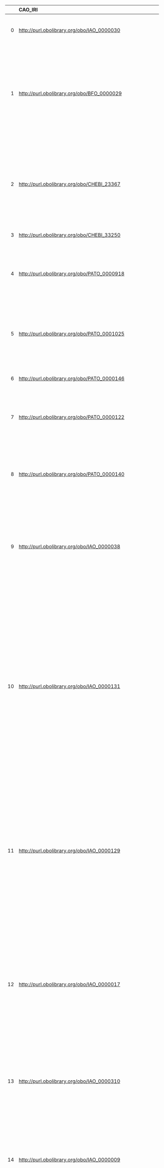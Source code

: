|    | CAO_IRI                                                            | CAO_DESC                                                                                                                       | OBI_IRI                                     | OBI_DESC                                                                                         | OBI_DEF                                                                                                                                                                                                                                                                                                                                                                                                                                                                                                                                                                       |
|---:|:-------------------------------------------------------------------|:-------------------------------------------------------------------------------------------------------------------------------|:--------------------------------------------|:-------------------------------------------------------------------------------------------------|:------------------------------------------------------------------------------------------------------------------------------------------------------------------------------------------------------------------------------------------------------------------------------------------------------------------------------------------------------------------------------------------------------------------------------------------------------------------------------------------------------------------------------------------------------------------------------|
|  0 | http://purl.obolibrary.org/obo/IAO_0000030                         | {'iri': 'http://purl.obolibrary.org/obo/IAO_0000030'}                                                                          | http://purl.obolibrary.org/obo/IAO_0000030  | {'iri': 'http://purl.obolibrary.org/obo/IAO_0000030'}                                            | ['A generically dependent continuant that is about some thing. [IAO]']                                                                                                                                                                                                                                                                                                                                                                                                                                                                                                        |
|  1 | http://purl.obolibrary.org/obo/BFO_0000029                         | {'iri': 'http://purl.obolibrary.org/obo/BFO_0000029'}                                                                          | http://purl.obolibrary.org/obo/BFO_0000029  | {'iri': 'http://purl.obolibrary.org/obo/BFO_0000029'}                                            | ['B is a site means: b is a three-dimensional immaterial entity that is (partially or wholly) bounded by a material entity or it is a three-dimensional immaterial part thereof. [BFO]']                                                                                                                                                                                                                                                                                                                                                                                      |
|  2 | http://purl.obolibrary.org/obo/CHEBI_23367                         | {'iri': 'http://purl.obolibrary.org/obo/CHEBI_23367'}                                                                          | http://purl.obolibrary.org/obo/CHEBI_23367  | {'iri': 'http://purl.obolibrary.org/obo/CHEBI_23367'}                                            | ['Any constitutionally or isotopically distinct atom, molecule, ion, ion pair, radical, radical ion, complex, conformer etc., identifiable as a separately distinguishable entity. [IUPAC]']                                                                                                                                                                                                                                                                                                                                                                                  |
|  3 | http://purl.obolibrary.org/obo/CHEBI_33250                         | {'iri': 'http://purl.obolibrary.org/obo/CHEBI_33250'}                                                                          | http://purl.obolibrary.org/obo/CHEBI_33250  | {'iri': 'http://purl.obolibrary.org/obo/CHEBI_33250'}                                            | []                                                                                                                                                                                                                                                                                                                                                                                                                                                                                                                                                                            |
|  4 | http://purl.obolibrary.org/obo/PATO_0000918                        | {'iri': 'http://purl.obolibrary.org/obo/PATO_0000918'}                                                                         | http://purl.obolibrary.org/obo/PATO_0000918 | {'iri': 'http://purl.obolibrary.org/obo/PATO_0000918'}                                           | ["A 3-D extent quality inhering in a bearer by virtue of the bearer's amount of 3-dimensional space it occupies."]                                                                                                                                                                                                                                                                                                                                                                                                                                                            |
|  5 | http://purl.obolibrary.org/obo/PATO_0001025                        | {'iri': 'http://purl.obolibrary.org/obo/PATO_0001025'}                                                                         | http://purl.obolibrary.org/obo/PATO_0001025 | {'iri': 'http://purl.obolibrary.org/obo/PATO_0001025'}                                           | ["A physical quality that inheres in a bearer by virtue of the bearer's amount of force per unit area it exerts."]                                                                                                                                                                                                                                                                                                                                                                                                                                                            |
|  6 | http://purl.obolibrary.org/obo/PATO_0000146                        | {'iri': 'http://purl.obolibrary.org/obo/PATO_0000146'}                                                                         | http://purl.obolibrary.org/obo/PATO_0000146 | {'iri': 'http://purl.obolibrary.org/obo/PATO_0000146'}                                           | ['A physical quality of the thermal energy of a system. [PATO]']                                                                                                                                                                                                                                                                                                                                                                                                                                                                                                              |
|  7 | http://purl.obolibrary.org/obo/PATO_0000122                        | {'iri': 'http://purl.obolibrary.org/obo/PATO_0000122'}                                                                         | http://purl.obolibrary.org/obo/PATO_0000122 | {'iri': 'http://purl.obolibrary.org/obo/PATO_0000122'}                                           | ['A 1-D extent quality which is equal to the distance between two points. [PATO]']                                                                                                                                                                                                                                                                                                                                                                                                                                                                                            |
|  8 | http://purl.obolibrary.org/obo/PATO_0000140                        | {'iri': 'http://purl.obolibrary.org/obo/PATO_0000140'}                                                                         | http://purl.obolibrary.org/obo/PATO_0000140 | {'iri': 'http://purl.obolibrary.org/obo/PATO_0000140'}                                           | ["Position is a  spatial quality inhering in a bearer by virtue of the bearer's spatial location relative to other objects in the vicinity. [PATO]"]                                                                                                                                                                                                                                                                                                                                                                                                                          |
|  9 | http://purl.obolibrary.org/obo/IAO_0000038                         | {'iri': 'http://purl.obolibrary.org/obo/IAO_0000038'}                                                                          | http://purl.obolibrary.org/obo/IAO_0000038  | {'iri': 'http://purl.obolibrary.org/obo/IAO_0000038'}                                            | ['A diagram that presents one or more tuples of information by mapping those tuples in to a two dimensional space in a non arbitrary way. [IAO]']                                                                                                                                                                                                                                                                                                                                                                                                                             |
| 10 | http://purl.obolibrary.org/obo/IAO_0000131                         | {'iri': 'http://purl.obolibrary.org/obo/IAO_0000131'}                                                                          | http://purl.obolibrary.org/obo/IAO_0000131  | {'iri': 'http://purl.obolibrary.org/obo/IAO_0000131'}                                            | ['A serial number is an information content entity which is a unique sequence of characters borne by part of manufactured product or its packaging that is assigned to each individual in some class of products, and so can serve as a way to identify an individual product within the class. Serial numbers can be encoded in a variety of other information objects, such as bar codes, numerals, or patterns of dots. [IAO]']                                                                                                                                            |
| 11 | http://purl.obolibrary.org/obo/IAO_0000129                         | {'iri': 'http://purl.obolibrary.org/obo/IAO_0000129'}                                                                          | http://purl.obolibrary.org/obo/IAO_0000129  | {'iri': 'http://purl.obolibrary.org/obo/IAO_0000129'}                                            | ['A version number is an information content entity which is a sequence of characters borne by part of each of a class of manufactured products or its packaging and indicates its order within a set of other products having the same name. [IAO]']                                                                                                                                                                                                                                                                                                                         |
| 12 | http://purl.obolibrary.org/obo/IAO_0000017                         | {'iri': 'http://purl.obolibrary.org/obo/IAO_0000017'}                                                                          | http://purl.obolibrary.org/obo/IAO_0000017  | {'iri': 'http://purl.obolibrary.org/obo/IAO_0000017'}                                            | ['A model number is an information content entity specifically borne by catalogs, design specifications, advertising materials, inventory systems and similar that is about manufactured objects of the same class. The model number is an alternative term for the class. [IAO]']                                                                                                                                                                                                                                                                                            |
| 13 | http://purl.obolibrary.org/obo/IAO_0000310                         | {'iri': 'http://purl.obolibrary.org/obo/IAO_0000310'}                                                                          | http://purl.obolibrary.org/obo/IAO_0000310  | {'iri': 'http://purl.obolibrary.org/obo/IAO_0000310'}                                            | ['A collection of information content entities intended to be understood together as a whole [IAO]']                                                                                                                                                                                                                                                                                                                                                                                                                                                                          |
| 14 | http://purl.obolibrary.org/obo/IAO_0000009                         | {'iri': 'http://purl.obolibrary.org/obo/IAO_0000009'}                                                                          | http://purl.obolibrary.org/obo/IAO_0000009  | {'iri': 'http://purl.obolibrary.org/obo/IAO_0000009'}                                            | ['A label is a symbol that is part of some other datum and is used to either partially define  the denotation of that datum or to provide a means for identifying the datum as a member of the set of data with the same label [IAO]']                                                                                                                                                                                                                                                                                                                                        |
| 15 | http://purl.obolibrary.org/obo/OBI_0000086                         | {'iri': 'http://purl.obolibrary.org/obo/OBI_0000086'}                                                                          | http://purl.obolibrary.org/obo/OBI_0000086  | {'iri': 'http://purl.obolibrary.org/obo/OBI_0000086'}                                            | ['A role inhering in a biological or chemical entity that is intended to be applied in a scientific technique to participate (or have molecular components that participate) in a chemical reaction that facilitates the generation of data about some entity distinct from the bearer, or the generation of some specified material output distinct from the bearer. [OBI]']                                                                                                                                                                                                 |
| 16 | http://purl.obolibrary.org/obo/BFO_0000141                         | {'iri': 'http://purl.obolibrary.org/obo/BFO_0000141'}                                                                          | http://purl.obolibrary.org/obo/BFO_0000141  | {'iri': 'http://purl.obolibrary.org/obo/BFO_0000141'}                                            | []                                                                                                                                                                                                                                                                                                                                                                                                                                                                                                                                                                            |
| 17 | http://purl.obolibrary.org/obo/IAO_0000005                         | {'iri': 'http://purl.obolibrary.org/obo/IAO_0000005'}                                                                          | http://purl.obolibrary.org/obo/IAO_0000005  | {'iri': 'http://purl.obolibrary.org/obo/IAO_0000005'}                                            | ['A directive information entity that describes an intended process endpoint. When part of a plan specification the concretization is realized in a planned process in which the bearer tries to effect the world so that the process endpoint is achieved. [IAO]']                                                                                                                                                                                                                                                                                                           |
| 18 | http://purl.obolibrary.org/obo/IAO_0000309                         | {'iri': 'http://purl.obolibrary.org/obo/IAO_0000309'}                                                                          | http://purl.obolibrary.org/obo/IAO_0000309  | {'iri': 'http://purl.obolibrary.org/obo/IAO_0000309'}                                            | ['A figure that expresses one or more propositions. [IAO]']                                                                                                                                                                                                                                                                                                                                                                                                                                                                                                                   |
| 19 | http://purl.obolibrary.org/obo/IAO_0000308                         | {'iri': 'http://purl.obolibrary.org/obo/IAO_0000308'}                                                                          | http://purl.obolibrary.org/obo/IAO_0000308  | {'iri': 'http://purl.obolibrary.org/obo/IAO_0000308'}                                            | ['An information content entity consisting of a two dimensional arrangement of information content entities such that the arrangement itself is about something. [IAO]']                                                                                                                                                                                                                                                                                                                                                                                                      |
| 20 | http://purl.obolibrary.org/obo/IAO_0000300                         | {'iri': 'http://purl.obolibrary.org/obo/IAO_0000300'}                                                                          | http://purl.obolibrary.org/obo/IAO_0000300  | {'iri': 'http://purl.obolibrary.org/obo/IAO_0000300'}                                            | ['A textual entity is a part of a manifestation (FRBR sense), a generically dependent continuant whose concretizations are patterns of glyphs intended to be interpreted as words, formulas, etc.']                                                                                                                                                                                                                                                                                                                                                                           |
| 21 | http://purl.obolibrary.org/obo/OBI_0000835                         | {'iri': 'http://purl.obolibrary.org/obo/OBI_0000835'}                                                                          | http://purl.obolibrary.org/obo/OBI_0000835  | {'iri': 'http://purl.obolibrary.org/obo/OBI_0000835'}                                            | ['A manufacturer is an organizational entity that has a manufacturer role. [Allotrope]']                                                                                                                                                                                                                                                                                                                                                                                                                                                                                      |
| 22 | http://purl.obolibrary.org/obo/PATO_0000011                        | {'iri': 'http://purl.obolibrary.org/obo/PATO_0000011'}                                                                         | http://purl.obolibrary.org/obo/PATO_0000011 | {'iri': 'http://purl.obolibrary.org/obo/PATO_0000011'}                                           | []                                                                                                                                                                                                                                                                                                                                                                                                                                                                                                                                                                            |
| 23 | http://purl.obolibrary.org/obo/IAO_0000003                         | {'iri': 'http://purl.obolibrary.org/obo/IAO_0000003'}                                                                          | http://purl.obolibrary.org/obo/IAO_0000003  | {'iri': 'http://purl.obolibrary.org/obo/IAO_0000003'}                                            | []                                                                                                                                                                                                                                                                                                                                                                                                                                                                                                                                                                            |
| 24 | http://purl.obolibrary.org/obo/IAO_0000027                         | {'iri': 'http://purl.obolibrary.org/obo/IAO_0000027'}                                                                          | http://purl.obolibrary.org/obo/IAO_0000027  | {'iri': 'http://purl.obolibrary.org/obo/IAO_0000027'}                                            | []                                                                                                                                                                                                                                                                                                                                                                                                                                                                                                                                                                            |
| 25 | http://purl.obolibrary.org/obo/IAO_0000033                         | {'iri': 'http://purl.obolibrary.org/obo/IAO_0000033'}                                                                          | http://purl.obolibrary.org/obo/IAO_0000033  | {'iri': 'http://purl.obolibrary.org/obo/IAO_0000033'}                                            | []                                                                                                                                                                                                                                                                                                                                                                                                                                                                                                                                                                            |
| 26 | http://purl.obolibrary.org/obo/IAO_0000104                         | {'iri': 'http://purl.obolibrary.org/obo/IAO_0000104'}                                                                          | http://purl.obolibrary.org/obo/IAO_0000104  | {'iri': 'http://purl.obolibrary.org/obo/IAO_0000104'}                                            | []                                                                                                                                                                                                                                                                                                                                                                                                                                                                                                                                                                            |
| 27 | http://purl.obolibrary.org/obo/IAO_0000109                         | {'iri': 'http://purl.obolibrary.org/obo/IAO_0000109'}                                                                          | http://purl.obolibrary.org/obo/IAO_0000109  | {'iri': 'http://purl.obolibrary.org/obo/IAO_0000109'}                                            | []                                                                                                                                                                                                                                                                                                                                                                                                                                                                                                                                                                            |
| 28 | http://purl.obolibrary.org/obo/IAO_0000140                         | {'iri': 'http://purl.obolibrary.org/obo/IAO_0000140'}                                                                          | http://purl.obolibrary.org/obo/IAO_0000140  | {'iri': 'http://purl.obolibrary.org/obo/IAO_0000140'}                                            | []                                                                                                                                                                                                                                                                                                                                                                                                                                                                                                                                                                            |
| 29 | http://purl.obolibrary.org/obo/IAO_0000184                         | {'iri': 'http://purl.obolibrary.org/obo/IAO_0000184'}                                                                          | http://purl.obolibrary.org/obo/IAO_0000184  | {'iri': 'http://purl.obolibrary.org/obo/IAO_0000184'}                                            | []                                                                                                                                                                                                                                                                                                                                                                                                                                                                                                                                                                            |
| 30 | http://purl.obolibrary.org/obo/OBI_0500000                         | {'iri': 'http://purl.obolibrary.org/obo/OBI_0500000'}                                                                          | http://purl.obolibrary.org/obo/OBI_0500000  | {'iri': 'http://purl.obolibrary.org/obo/OBI_0500000'}                                            | []                                                                                                                                                                                                                                                                                                                                                                                                                                                                                                                                                                            |
| 31 | http://purl.obolibrary.org/obo/OBI_0000272                         | {'iri': 'http://purl.obolibrary.org/obo/OBI_0000272'}                                                                          | http://purl.obolibrary.org/obo/OBI_0000272  | {'iri': 'http://purl.obolibrary.org/obo/OBI_0000272'}                                            | []                                                                                                                                                                                                                                                                                                                                                                                                                                                                                                                                                                            |
| 32 | http://purl.obolibrary.org/obo/IAO_0000594                         | {'iri': 'http://purl.obolibrary.org/obo/IAO_0000594'}                                                                          | http://purl.obolibrary.org/obo/IAO_0000594  | {'iri': 'http://purl.obolibrary.org/obo/IAO_0000594'}                                            | []                                                                                                                                                                                                                                                                                                                                                                                                                                                                                                                                                                            |
| 33 | http://purl.obolibrary.org/obo/OBI_0302911                         | {'iri': 'http://purl.obolibrary.org/obo/OBI_0302911'}                                                                          | http://purl.obolibrary.org/obo/OBI_0302911  | {'iri': 'http://purl.obolibrary.org/obo/OBI_0302911'}                                            | []                                                                                                                                                                                                                                                                                                                                                                                                                                                                                                                                                                            |
| 34 | http://purl.obolibrary.org/obo/OBI_0000818                         | {'iri': 'http://purl.obolibrary.org/obo/OBI_0000818'}                                                                          | http://purl.obolibrary.org/obo/OBI_0000818  | {'iri': 'http://purl.obolibrary.org/obo/OBI_0000818'}                                            | []                                                                                                                                                                                                                                                                                                                                                                                                                                                                                                                                                                            |
| 35 | http://purl.obolibrary.org/obo/CHEBI_33839                         | {'iri': 'http://purl.obolibrary.org/obo/CHEBI_33839'}                                                                          | http://purl.obolibrary.org/obo/CHEBI_33839  | {'iri': 'http://purl.obolibrary.org/obo/CHEBI_33839'}                                            | []                                                                                                                                                                                                                                                                                                                                                                                                                                                                                                                                                                            |
| 36 | http://purl.obolibrary.org/obo/OBI_0302733                         | {'iri': 'http://purl.obolibrary.org/obo/OBI_0302733'}                                                                          | http://purl.obolibrary.org/obo/OBI_0302733  | {'iri': 'http://purl.obolibrary.org/obo/OBI_0302733'}                                            | []                                                                                                                                                                                                                                                                                                                                                                                                                                                                                                                                                                            |
| 37 | http://purl.obolibrary.org/obo/GAZ_00000448                        | {'iri': 'http://purl.obolibrary.org/obo/GAZ_00000448'}                                                                         | http://purl.obolibrary.org/obo/GAZ_00000448 | {'iri': 'http://purl.obolibrary.org/obo/GAZ_00000448'}                                           | []                                                                                                                                                                                                                                                                                                                                                                                                                                                                                                                                                                            |
| 38 | http://purl.obolibrary.org/obo/OBI_0000040                         | {'iri': 'http://purl.obolibrary.org/obo/OBI_0000040'}                                                                          | http://purl.obolibrary.org/obo/OBI_0000040  | {'iri': 'http://purl.obolibrary.org/obo/OBI_0000040'}                                            | []                                                                                                                                                                                                                                                                                                                                                                                                                                                                                                                                                                            |
| 39 | http://purl.obolibrary.org/obo/OBI_0000208                         | {'iri': 'http://purl.obolibrary.org/obo/OBI_0000208'}                                                                          | http://purl.obolibrary.org/obo/OBI_0000208  | {'iri': 'http://purl.obolibrary.org/obo/OBI_0000208'}                                            | []                                                                                                                                                                                                                                                                                                                                                                                                                                                                                                                                                                            |
| 40 | http://purl.obolibrary.org/obo/OBI_0000437                         | {'iri': 'http://purl.obolibrary.org/obo/OBI_0000437'}                                                                          | http://purl.obolibrary.org/obo/OBI_0000437  | {'iri': 'http://purl.obolibrary.org/obo/OBI_0000437'}                                            | []                                                                                                                                                                                                                                                                                                                                                                                                                                                                                                                                                                            |
| 41 | http://purl.obolibrary.org/obo/OBI_0000441                         | {'iri': 'http://purl.obolibrary.org/obo/OBI_0000441'}                                                                          | http://purl.obolibrary.org/obo/OBI_0000441  | {'iri': 'http://purl.obolibrary.org/obo/OBI_0000441'}                                            | []                                                                                                                                                                                                                                                                                                                                                                                                                                                                                                                                                                            |
| 42 | http://purl.obolibrary.org/obo/OBI_0000659                         | {'iri': 'http://purl.obolibrary.org/obo/OBI_0000659'}                                                                          | http://purl.obolibrary.org/obo/OBI_0000659  | {'iri': 'http://purl.obolibrary.org/obo/OBI_0000659'}                                            | []                                                                                                                                                                                                                                                                                                                                                                                                                                                                                                                                                                            |
| 43 | http://purl.obolibrary.org/obo/OBI_0000679                         | {'iri': 'http://purl.obolibrary.org/obo/OBI_0000679'}                                                                          | http://purl.obolibrary.org/obo/OBI_0000679  | {'iri': 'http://purl.obolibrary.org/obo/OBI_0000679'}                                            | []                                                                                                                                                                                                                                                                                                                                                                                                                                                                                                                                                                            |
| 44 | http://purl.obolibrary.org/obo/OBI_0000739                         | {'iri': 'http://purl.obolibrary.org/obo/OBI_0000739'}                                                                          | http://purl.obolibrary.org/obo/OBI_0000739  | {'iri': 'http://purl.obolibrary.org/obo/OBI_0000739'}                                            | []                                                                                                                                                                                                                                                                                                                                                                                                                                                                                                                                                                            |
| 45 | http://purl.obolibrary.org/obo/OBI_0000744                         | {'iri': 'http://purl.obolibrary.org/obo/OBI_0000744'}                                                                          | http://purl.obolibrary.org/obo/OBI_0000744  | {'iri': 'http://purl.obolibrary.org/obo/OBI_0000744'}                                            | []                                                                                                                                                                                                                                                                                                                                                                                                                                                                                                                                                                            |
| 46 | http://purl.obolibrary.org/obo/OBI_0200200                         | {'iri': 'http://purl.obolibrary.org/obo/OBI_0200200'}                                                                          | http://purl.obolibrary.org/obo/OBI_0200200  | {'iri': 'http://purl.obolibrary.org/obo/OBI_0200200'}                                            | []                                                                                                                                                                                                                                                                                                                                                                                                                                                                                                                                                                            |
| 47 | http://xmlns.com/foaf/0.1/Group                                    | {'label': 'Group', 'prefLabel': None, 'altLabel': None, 'name': 'Group'}                                                       | http://purl.obolibrary.org/obo/OBI_0302900  | {'label': 'Group'}                                                                               | []                                                                                                                                                                                                                                                                                                                                                                                                                                                                                                                                                                            |
| 48 | http://xmlns.com/foaf/0.1/Organization                             | {'label': None, 'prefLabel': None, 'altLabel': None, 'name': 'Organization'}                                                   | http://purl.obolibrary.org/obo/OBI_0000245  | {'label': 'Organization'}                                                                        | []                                                                                                                                                                                                                                                                                                                                                                                                                                                                                                                                                                            |
| 49 | http://purl.obolibrary.org/obo/PATO_0001019                        | {'label': 'mass density (quality)', 'prefLabel': 'mass density (quality)', 'altLabel': 'density', 'name': 'PATO_0001019'}      | http://purl.obolibrary.org/obo/IAO_0000079  | {'label': 'density'}                                                                             | []                                                                                                                                                                                                                                                                                                                                                                                                                                                                                                                                                                            |
| 50 | http://purl.obolibrary.org/obo/CHEBI_33284                         | {'label': 'nutrient', 'prefLabel': None, 'altLabel': None, 'name': 'CHEBI_33284'}                                              | http://purl.obolibrary.org/obo/OBI_0000204  | {'label': 'nutrient'}                                                                            | []                                                                                                                                                                                                                                                                                                                                                                                                                                                                                                                                                                            |
| 51 | http://purl.obolibrary.org/obo/CHEBI_46787                         | {'label': 'solvent', 'prefLabel': None, 'altLabel': None, 'name': 'CHEBI_46787'}                                               | http://purl.obolibrary.org/obo/OBI_0302732  | {'label': 'solvent'}                                                                             | []                                                                                                                                                                                                                                                                                                                                                                                                                                                                                                                                                                            |
| 52 | http://purl.obolibrary.org/obo/CHEBI_50906                         | {'label': 'Role', 'prefLabel': None, 'altLabel': None, 'name': 'CHEBI_50906'}                                                  | http://purl.obolibrary.org/obo/BFO_0000023  | {'label': 'Role', 'prefLabel': 'Role'}                                                           | ['B is a role means: b is a realizable entity and b exists because there is some single bearer that is in some special physical, social, or institutional set of circumstances in which this bearer does not have to be and b is not such that, if it ceases to exist, then the physical make-up of the bearer is thereby changed. [BFO]']                                                                                                                                                                                                                                    |
| 53 | http://www.ifomis.org/bfo/1.1/snap#Quality                         | {'label': 'Quality', 'prefLabel': None, 'altLabel': None, 'name': 'Quality'}                                                   | http://purl.obolibrary.org/obo/BFO_0000019  | {'label': 'Quality', 'prefLabel': 'Quality'}                                                     | ['A quality is a specifically dependent continuant that, in contrast to roles and dispositions, does not require any further process in order to be realized. [BFO]']                                                                                                                                                                                                                                                                                                                                                                                                         |
| 54 | http://www.ifomis.org/bfo/1.1/snap#MaterialEntity                  | {'label': 'Material entity', 'prefLabel': None, 'altLabel': None, 'name': 'MaterialEntity'}                                    | http://purl.obolibrary.org/obo/BFO_0000040  | {'label': 'Material entity', 'prefLabel': 'Material entity'}                                     | ['A material entity is an independent continuant that has some portion of matter as proper or improper continuant part. [BFO]']                                                                                                                                                                                                                                                                                                                                                                                                                                               |
| 55 | http://champ-project.org/images/ontology/cao.owl#CAO_000051        | {'label': 'Model number', 'prefLabel': None, 'altLabel': None, 'name': 'CAO_000051'}                                           | http://purl.obolibrary.org/obo/IAO_0000017  | {'label': 'Model number', 'prefLabel': 'Model number'}                                           | ['A model number is an information content entity specifically borne by catalogs, design specifications, advertising materials, inventory systems and similar that is about manufactured objects of the same class. The model number is an alternative term for the class. [IAO]']                                                                                                                                                                                                                                                                                            |
| 56 | http://champ-project.org/images/ontology/cao.owl#CAO_000052        | {'label': 'Serial number', 'prefLabel': None, 'altLabel': None, 'name': 'CAO_000052'}                                          | http://purl.obolibrary.org/obo/IAO_0000131  | {'label': 'Serial number', 'prefLabel': 'Serial number'}                                         | ['A serial number is an information content entity which is a unique sequence of characters borne by part of manufactured product or its packaging that is assigned to each individual in some class of products, and so can serve as a way to identify an individual product within the class. Serial numbers can be encoded in a variety of other information objects, such as bar codes, numerals, or patterns of dots. [IAO]']                                                                                                                                            |
| 57 | http://champ-project.org/images/ontology/cao.owl#CAO_000053        | {'label': 'Control software name', 'prefLabel': None, 'altLabel': None, 'name': 'CAO_000053'}                                  | http://purl.obolibrary.org/obo/IAO_0000594  | {'label': 'Control software name'}                                                               | []                                                                                                                                                                                                                                                                                                                                                                                                                                                                                                                                                                            |
| 58 | http://champ-project.org/images/ontology/cao.owl#CAO_000064        | {'label': 'Analyte', 'prefLabel': None, 'altLabel': None, 'name': 'CAO_000064'}                                                | http://purl.obolibrary.org/obo/OBI_0000275  | {'label': 'Analyte'}                                                                             | []                                                                                                                                                                                                                                                                                                                                                                                                                                                                                                                                                                            |
| 59 | http://champ-project.org/images/ontology/cao.owl#CAO_000150        | {'label': 'Materials', 'prefLabel': None, 'altLabel': None, 'name': 'CAO_000150'}                                              | http://purl.obolibrary.org/obo/IAO_0000633  | {'label': 'Materials'}                                                                           | []                                                                                                                                                                                                                                                                                                                                                                                                                                                                                                                                                                            |
| 60 | http://champ-project.org/images/ontology/cao.owl#CAO_000180        | {'label': 'Reagent', 'prefLabel': None, 'altLabel': None, 'name': 'CAO_000180'}                                                | http://purl.obolibrary.org/obo/OBI_0000086  | {'altLabel': 'Reagent'}                                                                          | ['A role inhering in a biological or chemical entity that is intended to be applied in a scientific technique to participate (or have molecular components that participate) in a chemical reaction that facilitates the generation of data about some entity distinct from the bearer, or the generation of some specified material output distinct from the bearer. [OBI]']                                                                                                                                                                                                 |
| 61 | http://champ-project.org/images/ontology/cao.owl#CAO_000189        | {'label': 'Sample', 'prefLabel': None, 'altLabel': None, 'name': 'CAO_000189'}                                                 | http://purl.obolibrary.org/obo/OBI_0001902  | {'label': 'Sample'}                                                                              | []                                                                                                                                                                                                                                                                                                                                                                                                                                                                                                                                                                            |
| 62 | http://champ-project.org/images/ontology/cao.owl#CAO_000197        | {'label': 'Specimen', 'prefLabel': None, 'altLabel': None, 'name': 'CAO_000197'}                                               | http://purl.obolibrary.org/obo/OBI_0000112  | {'label': 'Specimen'}                                                                            | []                                                                                                                                                                                                                                                                                                                                                                                                                                                                                                                                                                            |
| 63 | http://champ-project.org/images/ontology/cao.owl#PATO_0000125      | {'label': 'Mass', 'prefLabel': None, 'altLabel': None, 'name': 'PATO_0000125'}                                                 | http://purl.obolibrary.org/obo/PATO_0000125 | {'altLabel': 'Mass'}                                                                             | ["A physical quality that inheres in a bearer by virtue of the proportion of the bearer's amount of matter. [PATO]"]                                                                                                                                                                                                                                                                                                                                                                                                                                                          |
| 64 | http://purl.obolibrary.org/obo/ARG_2000379                         | {'label': 'Contact', 'prefLabel': None, 'altLabel': None, 'name': 'ARG_2000379'}                                               | http://purl.obolibrary.org/obo/OBI_0001687  | {'label': 'Contact'}                                                                             | []                                                                                                                                                                                                                                                                                                                                                                                                                                                                                                                                                                            |
| 65 | http://www.ifomis.org/bfo/1.1/snap#IndependentContinuant           | {'label': 'Independent Continuant', 'prefLabel': None, 'altLabel': None, 'name': 'IndependentContinuant'}                      | http://purl.obolibrary.org/obo/BFO_0000004  | {'label': 'Independent Continuant', 'prefLabel': 'Independent Continuant'}                       | ['b is an independent continuant if b is a continuant which is such that there is no c and no t such that b s-depends_on c at t. [BFO]']                                                                                                                                                                                                                                                                                                                                                                                                                                      |
| 66 | http://purl.obolibrary.org/obo/CHEBI_15841                         | {'label': 'Polypeptide', 'prefLabel': None, 'altLabel': None, 'name': 'CHEBI_15841'}                                           | http://purl.obolibrary.org/obo/SO_0000104   | {'label': 'Polypeptide'}                                                                         | []                                                                                                                                                                                                                                                                                                                                                                                                                                                                                                                                                                            |
| 67 | http://www.ifomis.org/bfo/1.1/snap#RealizableEntity                | {'label': 'Realizable entity', 'prefLabel': None, 'altLabel': None, 'name': 'RealizableEntity'}                                | http://purl.obolibrary.org/obo/BFO_0000017  | {'label': 'Realizable entity', 'prefLabel': 'Realizable entity'}                                 | ['To say that b is a realizable entity is to say that b is a specifically dependent continuant that inheres in some independent continuant which is not a spatial region and is of a type instances of which are realized in processes of a correlated type.´[BFO]', 'To say that b is a realizable entity is to say that b is a specifically dependent continuant that inheres in some independent continuant which is not a spatial region and is of a type instances of which are realized in processes of a correlated type. (axiom label in BFO2 Reference: [058-002])'] |
| 68 | http://purl.obolibrary.org/obo/CHMO_0001047                        | {'label': 'Centrifugation', 'prefLabel': None, 'altLabel': None, 'name': 'CHMO_0001047'}                                       | http://purl.obolibrary.org/obo/OBI_0302886  | {'label': 'Centrifugation'}                                                                      | []                                                                                                                                                                                                                                                                                                                                                                                                                                                                                                                                                                            |
| 69 | http://purl.obolibrary.org/obo/CHMO_0001522                        | {'label': 'Dialysis', 'prefLabel': None, 'altLabel': None, 'name': 'CHMO_0001522'}                                             | http://purl.obolibrary.org/obo/OBI_0600052  | {'label': 'Dialysis'}                                                                            | []                                                                                                                                                                                                                                                                                                                                                                                                                                                                                                                                                                            |
| 70 | http://purl.obolibrary.org/obo/CHMO_0001640                        | {'label': 'Filtration', 'prefLabel': None, 'altLabel': None, 'name': 'CHMO_0001640'}                                           | http://purl.obolibrary.org/obo/OBI_0302885  | {'label': 'Filtration'}                                                                          | []                                                                                                                                                                                                                                                                                                                                                                                                                                                                                                                                                                            |
| 71 | http://www.ifomis.org/bfo/1.1/snap#GenericallyDependentContinuant  | {'label': 'Generically dependent continuant', 'prefLabel': None, 'altLabel': None, 'name': 'GenericallyDependentContinuant'}   | http://purl.obolibrary.org/obo/BFO_0000031  | {'label': 'Generically dependent continuant', 'prefLabel': 'Generically dependent continuant'}   | ['b is a generically dependent continuant if b is a continuant that generically depends on one or more other entities. [BFO]']                                                                                                                                                                                                                                                                                                                                                                                                                                                |
| 72 | http://purl.obolibrary.org/obo/PATO_0001652                        | {'label': 'Alignment', 'prefLabel': None, 'altLabel': None, 'name': 'PATO_0001652'}                                            | http://purl.obolibrary.org/obo/OBI_0002467  | {'label': 'Alignment'}                                                                           | []                                                                                                                                                                                                                                                                                                                                                                                                                                                                                                                                                                            |
| 73 | http://purl.obolibrary.org/obo/PATO_0001986                        | {'label': 'Dissolved', 'prefLabel': None, 'altLabel': None, 'name': 'PATO_0001986'}                                            | http://purl.obolibrary.org/obo/OBI_0302876  | {'label': 'Dissolved'}                                                                           | []                                                                                                                                                                                                                                                                                                                                                                                                                                                                                                                                                                            |
| 74 | http://purl.obolibrary.org/obo/STATO_0000113                       | {'label': 'Variance', 'prefLabel': None, 'altLabel': None, 'name': 'STATO_0000113'}                                            | http://purl.obolibrary.org/obo/OBI_0200022  | {'label': 'Variance'}                                                                            | []                                                                                                                                                                                                                                                                                                                                                                                                                                                                                                                                                                            |
| 75 | http://www.ifomis.org/bfo/1.1/snap#Continuant                      | {'label': 'Continuant', 'prefLabel': None, 'altLabel': None, 'name': 'Continuant'}                                             | http://purl.obolibrary.org/obo/BFO_0000002  | {'label': 'Continuant', 'prefLabel': 'Continuant'}                                               | ['A continuant is an entity that persists, endures, or continues to exist through time while maintaining its identity. [BFO]']                                                                                                                                                                                                                                                                                                                                                                                                                                                |
| 76 | http://www.ifomis.org/bfo/1.1/snap#Occurrent                       | {'label': 'Occurrent', 'prefLabel': None, 'altLabel': None, 'name': 'Occurrent'}                                               | http://purl.obolibrary.org/obo/BFO_0000003  | {'label': 'Occurrent', 'prefLabel': 'Occurrent'}                                                 | ['An occurrent is an entity that unfolds itself in time or it is the instantaneous boundary of such an entity (for example a beginning or an ending) or it is a temporal or spatiotemporal region which such an entity occupies a temporal region or occupies a spatiotemporal region. [BFO]']                                                                                                                                                                                                                                                                                |
| 77 | http://www.ifomis.org/bfo/1.1/snap#SpecificallyDependentContinuant | {'label': 'Specifically dependent continuant', 'prefLabel': None, 'altLabel': None, 'name': 'SpecificallyDependentContinuant'} | http://purl.obolibrary.org/obo/BFO_0000020  | {'label': 'Specifically dependent continuant', 'prefLabel': 'Specifically dependent continuant'} | ['b is a specifically dependent continuant if b is a continuant and there is some independent continuant c which is not a spatial region and which is such that b specifically depends on c at every time t during the course of b’s existence. [BFO]']                                                                                                                                                                                                                                                                                                                       |
| 78 | http://www.ifomis.org/bfo/1.1/snap#SpatialRegion                   | {'label': 'Spatial Region', 'prefLabel': None, 'altLabel': None, 'name': 'SpatialRegion'}                                      | http://purl.obolibrary.org/obo/BFO_0000006  | {'label': 'Spatial Region', 'prefLabel': 'Spatial Region'}                                       | ['A spatial region is a continuant entity that is a continuant part of space R as defined relative to some frame R. [BFO]']                                                                                                                                                                                                                                                                                                                                                                                                                                                   |
| 79 | http://www.ifomis.org/bfo/1.1/snap#SpatiotemporalRegion            | {'label': 'Spatiotemporal Region', 'prefLabel': None, 'altLabel': None, 'name': 'SpatiotemporalRegion'}                        | http://purl.obolibrary.org/obo/BFO_0000011  | {'label': 'Spatiotemporal Region', 'prefLabel': 'Spatiotemporal Region'}                         | ['A spatiotemporal region is an occurrent entity that is part of spacetime. [BFO]']                                                                                                                                                                                                                                                                                                                                                                                                                                                                                           |
| 80 | http://www.ifomis.org/bfo/1.1/span#TemporalRegion                  | {'label': 'Temporal Region', 'prefLabel': None, 'altLabel': None, 'name': 'TemporalRegion'}                                    | http://purl.obolibrary.org/obo/BFO_0000008  | {'label': 'Temporal Region', 'prefLabel': 'Temporal Region'}                                     | ['A temporal region is an occurrent entity that is part of time as defined relative to some reference frame. [BFO]']                                                                                                                                                                                                                                                                                                                                                                                                                                                          |
| 81 | http://www.w3.org/2006/vcard/ns#Email                              | {'label': 'Email address', 'prefLabel': None, 'altLabel': None, 'name': 'Email'}                                               | http://purl.obolibrary.org/obo/IAO_0000429  | {'label': 'Email address', 'prefLabel': 'Email address'}                                         | ['An email address identifies an email box to which email messages are delivered. [Wikipedia]']                                                                                                                                                                                                                                                                                                                                                                                                                                                                               |
